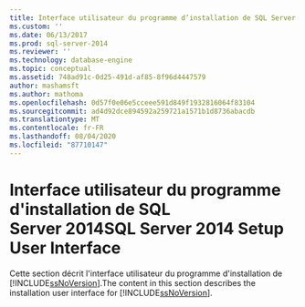 ```yaml
---
title: Interface utilisateur du programme d’installation de SQL Server 2014 | Microsoft Docs
ms.custom: ''
ms.date: 06/13/2017
ms.prod: sql-server-2014
ms.reviewer: ''
ms.technology: database-engine
ms.topic: conceptual
ms.assetid: 748ad91c-0d25-491d-af85-8f96d4447579
author: mashamsft
ms.author: mathoma
ms.openlocfilehash: 0d57f0e06e5cceee591d849f1932816064f83104
ms.sourcegitcommit: ad4d92dce894592a259721a1571b1d8736abacdb
ms.translationtype: MT
ms.contentlocale: fr-FR
ms.lasthandoff: 08/04/2020
ms.locfileid: "87710147"
---
```

# <a name="sql-server-2014-setup-user-interface"></a><span data-ttu-id="fcc29-102">Interface utilisateur du programme d'installation de SQL Server 2014</span><span class="sxs-lookup"><span data-stu-id="fcc29-102">SQL Server 2014 Setup User Interface</span></span>
  <span data-ttu-id="fcc29-103">Cette section décrit l'interface utilisateur du programme d'installation de [!INCLUDE[ssNoVersion](../../includes/ssnoversion-md.md)].</span><span class="sxs-lookup"><span data-stu-id="fcc29-103">The content in this section describes the installation user interface for [!INCLUDE[ssNoVersion](../../includes/ssnoversion-md.md)].</span></span>  
  
  
